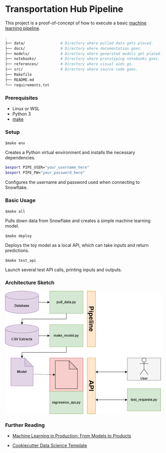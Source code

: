 # Transportation Hub Pipeline

This project is a proof-of-concept of how to execute a basic [machine learning pipeline](https://cookiecutter-data-science.drivendata.org/v1/).

```bash
.
├── data/                # Directory where pulled data gets placed.
├── docs/                # Directory where documentation goes.
├── models/              # Directory where generated models get placed.
├── notebooks/           # Directory where prototyping notebooks goes.
├── references/          # Directory where visual aids go.
├── src/                 # Directory where source code goes.
├── Makefile
├── README.md
└── requirements.txt
```


### Prerequisites

* Linux or WSL
* Python 3
* [make](https://www.gnu.org/software/make/)


### Setup

`$make env`

Creates a Python virtual environment and installs the necessary dependencies.

```bash
$export PIPE_USER="your_username_here"
$export PIPE_PW="your_password_here"
```

Configures the username and password used when connecting to Snowflake.


### Basic Usage

`$make all`

Pulls down data from Snowflake and creates a simple machine learning model.

`$make deploy`

Deploys the toy model as a local API, which can take inputs and return predictions.

`$make test_api`

Launch several test API calls, printing inputs and outputs.

### Architecture Sketch

![pipeline_visual](references/pipeline_visual.png)


### Further Reading

* [Machine Learning in Production: From Models to Products](https://mlip-cmu.github.io/book/01-introduction.html)

* [Cookiecutter Data Science Template](https://cookiecutter-data-science.drivendata.org/)